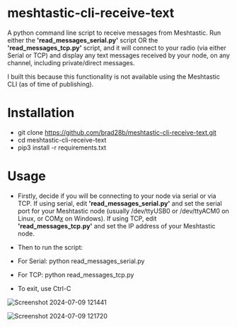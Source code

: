 # meshtastic-cli-receive-text
A python command line script to receive messages from Meshtastic. Run either the <b>'read_messages_serial.py'</b> script OR the <b>'read_messages_tcp.py'</b> script, and it will connect to your radio (via either Serial or TCP) and display any text messages received by your node, on any channel, including private/direct messages.

I built this because this functionality is not available using the Meshtastic CLI (as of time of publishing).

# Installation
* git clone https://github.com/brad28b/meshtastic-cli-receive-text.git
* cd meshtastic-cli-receive-text
* pip3 install -r requirements.txt

# Usage
* Firstly, decide if you will be connecting to your node via serial or via TCP. If using serial, edit <b>'read_messages_serial.py'</b> and set the serial port for your Meshtastic node (usually /dev/ttyUSB0 or /dev/ttyACM0 on Linux, or COM<u><i>x</i></u> on Windows). If using TCP, edit <b>'read_messages_tcp.py'</b> and set the IP address of your Meshtastic node.
* Then to run the script:
* For Serial: python read_messages_serial.py
* For TCP: python read_messages_tcp.py

* To exit, use Ctrl-C

![Screenshot 2024-07-09 121441](https://github.com/brad28b/meshtastic-cli-receive-text/assets/70585927/1217ff9f-0b42-4c30-818f-5d96e3d2522e)

![Screenshot 2024-07-09 121720](https://github.com/brad28b/meshtastic-cli-receive-text/assets/70585927/2b63295b-095d-42eb-8f9b-e48844c51055)
